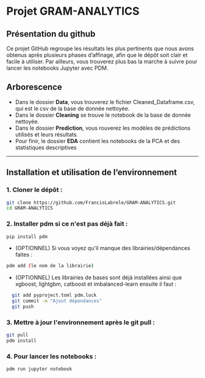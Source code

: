 # Projet GRAM-ANALYTICS
## Présentation du github
Ce projet GitHub regroupe les résultats les plus pertinents que nous avons obtenus après plusieurs phases d’affinage, afin que le dépôt soit clair et facile à utiliser.
Par ailleurs, vous trouverez plus bas la marche à suivre pour lancer les notebooks Jupyter avec PDM.

## Arborescence
- Dans le dossier **Data**, vous trouverez le fichier Cleaned_Dataframe.csv, qui est le csv de la base de donnée nettoyée.
- Dans le dossier **Cleaning** se trouve le notebook de la base de donnée nettoyée.
- Dans le dossier **Prediction**, vous rouverez les modèles de prédictions utilisés et leurs résultats.
- Pour finir, le dossier **EDA** contient les notebooks de la PCA et des statistiques descriptives
------------------------------------------------------------------------------------------------------------------------------
## Installation et utilisation de l’environnement

### 1. Cloner le dépôt :
```bash
git clone https://github.com/FrancisLabrele/GRAM-ANALYTICS.git
cd GRAM-ANALYTICS
```

### 2. Installer pdm si ce n'est pas déjà fait :
```bash
pip install pdm
```

- (OPTIONNEL) Si vous voyez qu'il manque des librairies/dépendances faites :
```bash
pdm add (le nom de la librairie)
```
- (OPTIONNEL) Les librairies de bases sont déjà installées ainsi que xgboost, lightgbm, catboost et imbalanced-learn
ensuite il faut : 
```bash
  git add pyproject.toml pdm.lock
  git commit -m "Ajout dépendances"
  git push
```

### 3. Mettre à jour l'environnement après le git pull :
```bash
git pull
pdm install
```

### 4. Pour lancer les notebooks :
```bash
pdm run jupyter notebook
```
